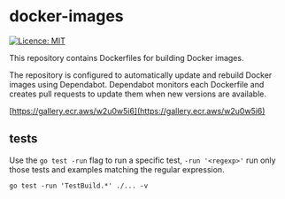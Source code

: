 # docker-images

[![Licence: MIT](https://img.shields.io/github/license/antyung/docker-images)](https://github.com/antyung/docker-images/blob/main/LICENSE)

This repository contains Dockerfiles for building Docker images.

The repository is configured to automatically update and rebuild Docker images using Dependabot. Dependabot monitors each Dockerfile and creates pull requests to update them when new versions are available.

[https://gallery.ecr.aws/w2u0w5i6](https://gallery.ecr.aws/w2u0w5i6)

## tests

Use the `go test -run` flag to run a specific test, `-run '<regexp>'` run only those tests and examples matching the regular expression.

```
go test -run 'TestBuild.*' ./... -v
```
